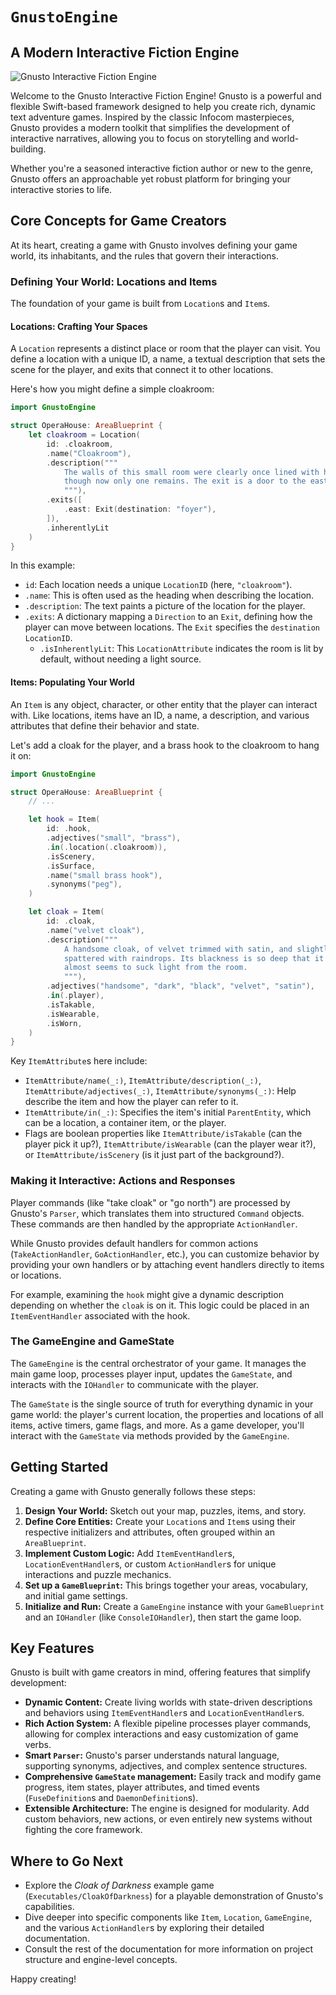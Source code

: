 # ``GnustoEngine``

## A Modern Interactive Fiction Engine

![Gnusto Interactive Fiction Engine](gnusto-heading.png)

Welcome to the Gnusto Interactive Fiction Engine! Gnusto is a powerful and flexible Swift-based
framework designed to help you create rich, dynamic text adventure games. Inspired by the
classic Infocom masterpieces, Gnusto provides a modern toolkit that simplifies the development
of interactive narratives, allowing you to focus on storytelling and world-building.

Whether you're a seasoned interactive fiction author or new to the genre, Gnusto offers an
approachable yet robust platform for bringing your interactive stories to life.

## Core Concepts for Game Creators

At its heart, creating a game with Gnusto involves defining your game world, its inhabitants,
and the rules that govern their interactions.

### Defining Your World: Locations and Items

The foundation of your game is built from `Location`s and `Item`s.

#### Locations: Crafting Your Spaces

A ``Location`` represents a distinct place or room that the player can visit. You define
a location with a unique ID, a name, a textual description that sets the scene for the
player, and exits that connect it to other locations.

Here's how you might define a simple cloakroom:

```swift
import GnustoEngine

struct OperaHouse: AreaBlueprint {
    let cloakroom = Location(
        id: .cloakroom,
        .name("Cloakroom"),
        .description("""
            The walls of this small room were clearly once lined with hooks,
            though now only one remains. The exit is a door to the east.
            """),
        .exits([
            .east: Exit(destination: "foyer"),
        ]),
        .inherentlyLit
    )
}
```

In this example:

- ``id``: Each location needs a unique ``LocationID`` (here, ``"cloakroom"``).
- ``.name``: This is often used as the heading when describing the location.
- ``.description``: The text paints a picture of the location for the player.
- ``.exits``: A dictionary mapping a ``Direction`` to an ``Exit``, defining how the player
  can move between locations. The ``Exit`` specifies the ``destination`` ``LocationID``.
  - ``.isInherentlyLit``: This ``LocationAttribute`` indicates the room is lit
  by default, without needing a light source.

#### Items: Populating Your World

An ``Item`` is any object, character, or other entity that the player can interact with.
Like locations, items have an ID, a name, a description, and various attributes that
define their behavior and state.

Let's add a cloak for the player, and a brass hook to the cloakroom to hang it on:

```swift
import GnustoEngine

struct OperaHouse: AreaBlueprint {
    // ...

    let hook = Item(
        id: .hook,
        .adjectives("small", "brass"),
        .in(.location(.cloakroom)),
        .isScenery,
        .isSurface,
        .name("small brass hook"),
        .synonyms("peg"),
    )

    let cloak = Item(
        id: .cloak,
        .name("velvet cloak"),
        .description("""
            A handsome cloak, of velvet trimmed with satin, and slightly
            spattered with raindrops. Its blackness is so deep that it
            almost seems to suck light from the room.
            """),
        .adjectives("handsome", "dark", "black", "velvet", "satin"),
        .in(.player),
        .isTakable,
        .isWearable,
        .isWorn,
    )
}
```

Key ``ItemAttribute``s here include:

- ``ItemAttribute/name(_:)``, ``ItemAttribute/description(_:)``, ``ItemAttribute/adjectives(_:)``, ``ItemAttribute/synonyms(_:)``: Help describe the item and how the player can refer to it.
- ``ItemAttribute/in(_:)``: Specifies the item's initial ``ParentEntity``, which can be a location, a container item, or the player.
- Flags are boolean properties like ``ItemAttribute/isTakable`` (can the player pick it up?), ``ItemAttribute/isWearable`` (can the player wear it?), or ``ItemAttribute/isScenery`` (is it just part of the background?).

### Making it Interactive: Actions and Responses

Player commands (like "take cloak" or "go north") are processed by Gnusto's ``Parser``,
which translates them into structured ``Command`` objects. These commands are then handled
by the appropriate ``ActionHandler``.

While Gnusto provides default handlers for common actions (``TakeActionHandler``,
``GoActionHandler``, etc.), you can customize behavior by providing your own handlers
or by attaching event handlers directly to items or locations.

For example, examining the `hook` might give a dynamic description depending on whether
the `cloak` is on it. This logic could be placed in an ``ItemEventHandler`` associated
with the hook.

### The GameEngine and GameState

The ``GameEngine`` is the central orchestrator of your game. It manages the main game loop,
processes player input, updates the ``GameState``, and interacts with the ``IOHandler``
to communicate with the player.

The ``GameState`` is the single source of truth for everything dynamic in your game world:
the player's current location, the properties and locations of all items, active timers,
game flags, and more. As a game developer, you'll interact with the ``GameState`` via methods
provided by the ``GameEngine``.

## Getting Started

Creating a game with Gnusto generally follows these steps:

1.  **Design Your World:** Sketch out your map, puzzles, items, and story.
2.  **Define Core Entities:** Create your ``Location``s and ``Item``s using their respective initializers and attributes, often grouped within an ``AreaBlueprint``.
3.  **Implement Custom Logic:** Add ``ItemEventHandler``s, ``LocationEventHandler``s, or custom ``ActionHandler``s for unique interactions and puzzle mechanics.
4.  **Set up a ``GameBlueprint``:** This brings together your areas, vocabulary, and initial game settings.
5.  **Initialize and Run:** Create a ``GameEngine`` instance with your ``GameBlueprint`` and an ``IOHandler`` (like ``ConsoleIOHandler``), then start the game loop.

## Key Features

Gnusto is built with game creators in mind, offering features that simplify development:

- **Dynamic Content:** Create living worlds with state-driven descriptions and behaviors using ``ItemEventHandler``s and ``LocationEventHandler``s.
- **Rich Action System:** A flexible pipeline processes player commands, allowing for complex interactions and easy customization of game verbs.
- **Smart ``Parser``:** Gnusto's parser understands natural language, supporting synonyms, adjectives, and complex sentence structures.
- **Comprehensive ``GameState`` management:** Easily track and modify game progress, item states, player attributes, and timed events (``FuseDefinition``s and ``DaemonDefinition``s).
- **Extensible Architecture:** The engine is designed for modularity. Add custom behaviors, new actions, or even entirely new systems without fighting the core framework.

## Where to Go Next

- Explore the _Cloak of Darkness_ example game (`Executables/CloakOfDarkness`) for a playable demonstration of Gnusto's capabilities.
- Dive deeper into specific components like ``Item``, ``Location``, ``GameEngine``, and the various ``ActionHandler``s by exploring their detailed documentation.
- Consult the rest of the documentation for more information on project structure and engine-level concepts.

Happy creating!
